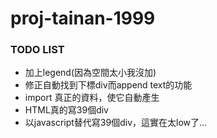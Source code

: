 # proj-tainan-1999

### TODO LIST
- 加上legend(因為空間太小我沒加)
- 修正自動找到下標div而append text的功能
- import 真正的資料，使它自動產生
- HTML真的寫39個div
- 以javascript替代寫39個div，這實在太low了...
